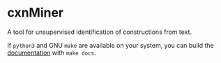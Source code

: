 # cxnMiner

A tool for unsupervised identification of constructions from text.

If `python3` and GNU `make` are available on your system, you can build the
[documentation](docs/_build/html/index.html) with `make docs`.

